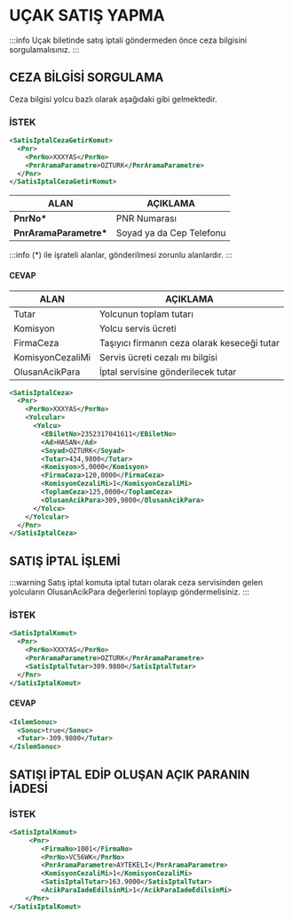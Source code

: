 # UÇAK SATIŞ YAPMA

:::info
Uçak biletinde satış iptali göndermeden önce ceza bilgisini sorgulamalısınız.
:::

## CEZA BİLGİSİ SORGULAMA

Ceza bilgisi yolcu bazlı olarak aşağıdaki gibi gelmektedir.

### İSTEK

```xml
<SatisIptalCezaGetirKomut>
  <Pnr>
    <PnrNo>XXXYAS</PnrNo>
    <PnrAramaParametre>OZTURK</PnrAramaParametre>
  </Pnr>
</SatisIptalCezaGetirKomut>
```

| ALAN                    | AÇIKLAMA                 |
| ----------------------- | ------------------------ |
| **PnrNo\***             | PNR Numarası             |
| **PnrAramaParametre\*** | Soyad ya da Cep Telefonu |

:::info
(\*) ile işrateli alanlar, gönderilmesi zorunlu alanlardır.
:::

#### CEVAP

| ALAN             | AÇIKLAMA                                     |
| ---------------- | -------------------------------------------- |
| Tutar            | Yolcunun toplam tutarı                       |
| Komisyon         | Yolcu servis ücreti                          |
| FirmaCeza        | Taşıyıcı firmanın ceza olarak keseceği tutar |
| KomisyonCezaliMi | Servis ücreti cezalı mı bilgisi              |
| OlusanAcikPara   | İptal servisine gönderilecek tutar           |

```xml
<SatisIptalCeza>
  <Pnr>
    <PnrNo>XXXYAS</PnrNo>
    <Yolcular>
      <Yolcu>
        <EBiletNo>2352317041611</EBiletNo>
        <Ad>HASAN</Ad>
        <Soyad>OZTURK</Soyad>
        <Tutar>434,9800</Tutar>
        <Komisyon>5,0000</Komisyon>
        <FirmaCeza>120,0000</FirmaCeza>
        <KomisyonCezaliMi>1</KomisyonCezaliMi>
        <ToplamCeza>125,0000</ToplamCeza>
        <OlusanAcikPara>309,9800</OlusanAcikPara>
      </Yolcu>
    </Yolcular>
  </Pnr>
</SatisIptalCeza>
```

## SATIŞ İPTAL İŞLEMİ

:::warning
Satış iptal komuta iptal tutarı olarak ceza servisinden gelen yolcuların OlusanAcikPara değerlerini toplayıp göndermelisiniz.
:::

### İSTEK

```xml
<SatisIptalKomut>
  <Pnr>
    <PnrNo>XXXYAS</PnrNo>
    <PnrAramaParametre>OZTURK</PnrAramaParametre>
    <SatisIptalTutar>309.9800</SatisIptalTutar>
  </Pnr>
</SatisIptalKomut>
```

#### CEVAP

```xml
<IslemSonuc>
  <Sonuc>true</Sonuc>
  <Tutar>-309.9800</Tutar>
</IslemSonuc>
```

## SATIŞI İPTAL EDİP OLUŞAN AÇIK PARANIN İADESİ

### İSTEK

```xml
<SatisIptalKomut>
     <Pnr>
        <FirmaNo>1001</FirmaNo>
        <PnrNo>VC56WK</PnrNo>
        <PnrAramaParametre>AYTEKELI</PnrAramaParametre>
        <KomisyonCezaliMi>1</KomisyonCezaliMi>
        <SatisIptalTutar>163.9000</SatisIptalTutar>
        <AcikParaIadeEdilsinMi>1</AcikParaIadeEdilsinMi>
    </Pnr>
</SatisIptalKomut>
```
